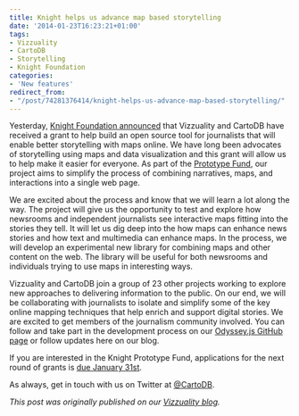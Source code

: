 ```yaml
---
title: Knight helps us advance map based storytelling
date: '2014-01-23T16:23:21+01:00'
tags:
- Vizzuality
- CartoDB
- Storytelling
- Knight Foundation
categories:
- 'New features'
redirect_from:
- "/post/74281376414/knight-helps-us-advance-map-based-storytelling/"
---
```


Yesterday, <a href="http://www.knightfoundation.org/blogs/knightblog/2014/1/22/testable-moment-for-media-innovation/">Knight Foundation announced</a> that Vizzuality and CartoDB have received a grant to help build an open source tool for journalists that will enable better storytelling with maps online. We have long been advocates of storytelling using maps and data visualization and this grant will allow us to help make it easier for everyone. As part of the <a href="http://www.knightfoundation.org/prototype/">Prototype Fund</a>, our project aims to simplify the process of combining narratives, maps, and interactions into a single web page.

We are excited about the process and know that we will learn a lot along the way. The project will give us the opportunity to test and explore how newsrooms and independent journalists see interactive maps fitting into the stories they tell. It will let us dig deep into the how maps can enhance news stories and how text and multimedia can enhance maps. In the process, we will develop an experimental new library for combining maps and other content on the web. The library will be useful for both newsrooms and individuals trying to use maps in interesting ways.

Vizzuality and CartoDB join a group of 23 other projects working to explore new approaches to delivering information to the public. On our end, we will be collaborating with journalists to isolate and simplify some of the key online mapping techniques that help enrich and support digital stories. We are excited to get members of the journalism community involved. You can follow and take part in the development process on our <a href="https://github.com/CartoDB/odyssey.js">Odyssey.js GitHub page</a> or follow updates here on our blog.

If you are interested in the Knight Prototype Fund, applications for the next round of grants is <a href="http://www.knightfoundation.org/prototype/">due January 31st</a>.

As always, get in touch with us on Twitter at <a href="https://twitter.com/cartodb">@CartoDB</a>. 

_This post was originally published on our <a href="http://blog.vizzuality.com/post/74280825314/knight-helps-us-advance-map-based-storytelling">Vizzuality blog</a>._
